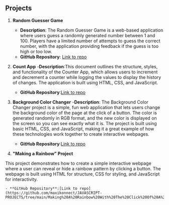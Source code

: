 ## Projects

1. **Random Guesser Game**
   - **Description**: The Random Guesser Game is a web-based application where users guess a randomly generated number between 1 and 100. Players have a limited number of attempts to guess the correct number, with the application providing feedback if the guess is too high or too low.
   - **GitHub Repository**: [Link to repo](https://github.com/maxikonnect/JAVASCRIPT-PROJECTS/tree/main/NUMBER%20GUESS%20GAME)
  
2. **Count App**
   -**Description**:This document outlines the structure, styles, and functionality of the Counter App, which allows users to increment and decrement a counter while logging the values to display the history of changes. The application is built using HTML, CSS, and JavaScript.
   - **GitHub Repository**:[Link to repo](https://github.com/maxikonnect/JAVASCRIPT-PROJECTS/tree/main/Count%20App)
3. **Background Color Changer**
      -**Description**: The Background Color Changer project is a simple, fun web application that lets users change the background color of the page at the click of a button. The color is generated randomly in RGB format, and the new color is displayed on the screen so you can see exactly what it is. The project is built using basic HTML, CSS, and JavaScript, making it a great example of how these technologies work together to create interactive webpages.
      - **GitHub Repository**:[Link to repo](https://github.com/maxikonnect/JAVASCRIPT-PROJECTS/tree/main/BACKGROUNDCOLOR%20CHANGER)
  
4. **"Making a Rainbow" Project**

This project demonstrates how to create a simple interactive webpage where a user can reveal or hide a rainbow pattern by clicking a button. The webpage is built using HTML for structure, CSS for styling, and JavaScript for interactivity.

    - **GitHub Repository**:[Link to repo](https://github.com/maxikonnect/JAVASCRIPT-PROJECTS/tree/main/Making%20A%20Rainbow%20With%20The%20Click%20Of%20A%20Button)


